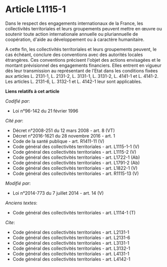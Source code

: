 # Article L1115-1

Dans le respect des engagements internationaux de la France, les collectivités territoriales et leurs groupements peuvent
mettre en œuvre ou soutenir toute action internationale annuelle ou pluriannuelle de coopération, d'aide au développement ou
à caractère humanitaire. 

A cette fin, les collectivités territoriales et leurs groupements peuvent, le cas échéant, conclure des conventions avec des
autorités locales étrangères. Ces conventions précisent l'objet des actions envisagées et le montant prévisionnel des
engagements financiers. Elles entrent en vigueur dès leur transmission au représentant de l'Etat dans les conditions fixées
aux articles L. 2131-1, L. 2131-2, L. 3131-1, L. 3131-2, 
L. 4141-1 et L. 4141-2. Les articles L. 2131-6, L. 3132-1 et L. 4142-1 leur sont applicables.

**Liens relatifs à cet article**

_Codifié par_:

  - Loi n°96-142 du 21 février 1996

_Cité par_:

  - Décret n°2008-251 du 12 mars 2008 - art. 8 (VT)
  - Décret n°2016-1621 du 28 novembre 2016 - art. 1
  - Code de la santé publique - art. R1411-11 (V)
  - Code général des collectivités territoriales - art. L1115-1-1 (V)
  - Code général des collectivités territoriales - art. L1115-2 (V)
  - Code général des collectivités territoriales - art. L1722-1 (Ab)
  - Code général des collectivités territoriales - art. L1791-2 (Ab)
  - Code général des collectivités territoriales - art. L1822-1 (V)
  - Code général des collectivités territoriales - art. R1115-13 (V)

_Modifié par_:

  - Loi n°2014-773 du 7 juillet 2014 - art. 14 (V)

_Anciens textes_:

  - Code général des collectivités territoriales - art. L1114-1 (T)

_Cite_:

  - Code général des collectivités territoriales - art. L2131-1
  - Code général des collectivités territoriales - art. L2131-6
  - Code général des collectivités territoriales - art. L3131-1
  - Code général des collectivités territoriales - art. L3132-1
  - Code général des collectivités territoriales - art. L4131-1
  - Code général des collectivités territoriales - art. L4142-1
